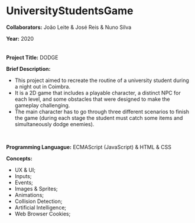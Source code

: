 # UniversityStudentsGame

**Collaborators:** João Leite & José Reis & Nuno Silva

**Year:** 2020
<br/>
ㅤ

**Project Title:** DODGE

**Brief Description:** 
- This project aimed to recreate the routine of a university student during a night out in Coimbra.
- It is a 2D game that includes a playable character, a distinct NPC for each level, and some obstacles that were designed to make the gameplay challenging.
- The main character has to go through three different scenarios to finish the game (during each stage the student must catch some items and simultaneously dodge enemies).
<br/>


**Programming Languague:** ECMAScript (JavaScript) & HTML & CSS

**Concepts:**
- UX & UI;
- Inputs;
- Events;
- Images & Sprites;
- Animations;
- Collision Detection;
- Artificial Intelligence;
- Web Browser Cookies;

